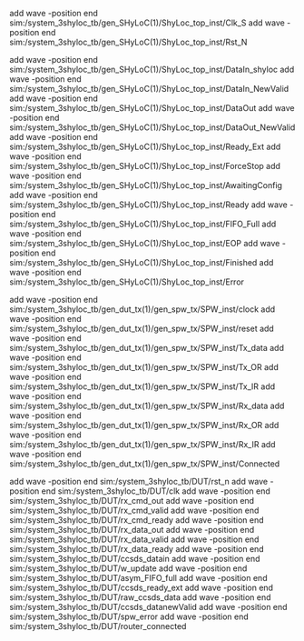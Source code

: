 add wave -position end  sim:/system_3shyloc_tb/gen_SHyLoC(1)/ShyLoc_top_inst/Clk_S
add wave -position end  sim:/system_3shyloc_tb/gen_SHyLoC(1)/ShyLoc_top_inst/Rst_N

add wave -position end  sim:/system_3shyloc_tb/gen_SHyLoC(1)/ShyLoc_top_inst/DataIn_shyloc
add wave -position end  sim:/system_3shyloc_tb/gen_SHyLoC(1)/ShyLoc_top_inst/DataIn_NewValid
add wave -position end  sim:/system_3shyloc_tb/gen_SHyLoC(1)/ShyLoc_top_inst/DataOut
add wave -position end  sim:/system_3shyloc_tb/gen_SHyLoC(1)/ShyLoc_top_inst/DataOut_NewValid
add wave -position end  sim:/system_3shyloc_tb/gen_SHyLoC(1)/ShyLoc_top_inst/Ready_Ext
add wave -position end  sim:/system_3shyloc_tb/gen_SHyLoC(1)/ShyLoc_top_inst/ForceStop
add wave -position end  sim:/system_3shyloc_tb/gen_SHyLoC(1)/ShyLoc_top_inst/AwaitingConfig
add wave -position end  sim:/system_3shyloc_tb/gen_SHyLoC(1)/ShyLoc_top_inst/Ready
add wave -position end  sim:/system_3shyloc_tb/gen_SHyLoC(1)/ShyLoc_top_inst/FIFO_Full
add wave -position end  sim:/system_3shyloc_tb/gen_SHyLoC(1)/ShyLoc_top_inst/EOP
add wave -position end  sim:/system_3shyloc_tb/gen_SHyLoC(1)/ShyLoc_top_inst/Finished
add wave -position end  sim:/system_3shyloc_tb/gen_SHyLoC(1)/ShyLoc_top_inst/Error


add wave -position end  sim:/system_3shyloc_tb/gen_dut_tx(1)/gen_spw_tx/SPW_inst/clock
add wave -position end  sim:/system_3shyloc_tb/gen_dut_tx(1)/gen_spw_tx/SPW_inst/reset
add wave -position end  sim:/system_3shyloc_tb/gen_dut_tx(1)/gen_spw_tx/SPW_inst/Tx_data
add wave -position end  sim:/system_3shyloc_tb/gen_dut_tx(1)/gen_spw_tx/SPW_inst/Tx_OR
add wave -position end  sim:/system_3shyloc_tb/gen_dut_tx(1)/gen_spw_tx/SPW_inst/Tx_IR
add wave -position end  sim:/system_3shyloc_tb/gen_dut_tx(1)/gen_spw_tx/SPW_inst/Rx_data
add wave -position end  sim:/system_3shyloc_tb/gen_dut_tx(1)/gen_spw_tx/SPW_inst/Rx_OR
add wave -position end  sim:/system_3shyloc_tb/gen_dut_tx(1)/gen_spw_tx/SPW_inst/Rx_IR
add wave -position end  sim:/system_3shyloc_tb/gen_dut_tx(1)/gen_spw_tx/SPW_inst/Connected

add wave -position end  sim:/system_3shyloc_tb/DUT/rst_n
add wave -position end  sim:/system_3shyloc_tb/DUT/clk
add wave -position end  sim:/system_3shyloc_tb/DUT/rx_cmd_out
add wave -position end  sim:/system_3shyloc_tb/DUT/rx_cmd_valid
add wave -position end  sim:/system_3shyloc_tb/DUT/rx_cmd_ready
add wave -position end  sim:/system_3shyloc_tb/DUT/rx_data_out
add wave -position end  sim:/system_3shyloc_tb/DUT/rx_data_valid
add wave -position end  sim:/system_3shyloc_tb/DUT/rx_data_ready
add wave -position end  sim:/system_3shyloc_tb/DUT/ccsds_datain
add wave -position end  sim:/system_3shyloc_tb/DUT/w_update
add wave -position end  sim:/system_3shyloc_tb/DUT/asym_FIFO_full
add wave -position end  sim:/system_3shyloc_tb/DUT/ccsds_ready_ext
add wave -position end  sim:/system_3shyloc_tb/DUT/raw_ccsds_data
add wave -position end  sim:/system_3shyloc_tb/DUT/ccsds_datanewValid
add wave -position end  sim:/system_3shyloc_tb/DUT/spw_error
add wave -position end  sim:/system_3shyloc_tb/DUT/router_connected
